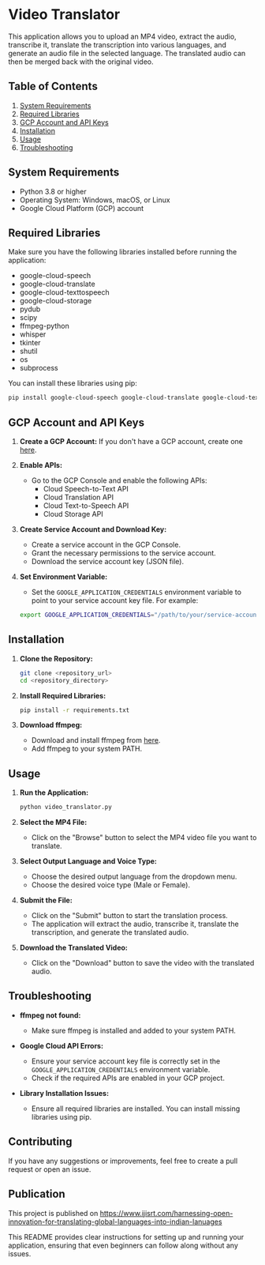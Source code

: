 # Video Translator

This application allows you to upload an MP4 video, extract the audio, transcribe it, translate the transcription into various languages, and generate an audio file in the selected language. The translated audio can then be merged back with the original video. 

## Table of Contents

1. [System Requirements](#system-requirements)
2. [Required Libraries](#required-libraries)
3. [GCP Account and API Keys](#gcp-account-and-api-keys)
4. [Installation](#installation)
5. [Usage](#usage)
6. [Troubleshooting](#troubleshooting)

## System Requirements

- Python 3.8 or higher
- Operating System: Windows, macOS, or Linux
- Google Cloud Platform (GCP) account

## Required Libraries

Make sure you have the following libraries installed before running the application:

- google-cloud-speech
- google-cloud-translate
- google-cloud-texttospeech
- google-cloud-storage
- pydub
- scipy
- ffmpeg-python
- whisper
- tkinter
- shutil
- os
- subprocess

You can install these libraries using pip:

```bash
pip install google-cloud-speech google-cloud-translate google-cloud-texttospeech google-cloud-storage pydub scipy ffmpeg-python whisper
````

## GCP Account and API Keys

1. **Create a GCP Account:** If you don't have a GCP account, create one [here](https://cloud.google.com/).

2. **Enable APIs:**
    - Go to the GCP Console and enable the following APIs:
        - Cloud Speech-to-Text API
        - Cloud Translation API
        - Cloud Text-to-Speech API
        - Cloud Storage API

3. **Create Service Account and Download Key:**
    - Create a service account in the GCP Console.
    - Grant the necessary permissions to the service account.
    - Download the service account key (JSON file).

4. **Set Environment Variable:**
    - Set the `GOOGLE_APPLICATION_CREDENTIALS` environment variable to point to your service account key file. For example:
    
    ```bash
    export GOOGLE_APPLICATION_CREDENTIALS="/path/to/your/service-account-file.json"
    ```

## Installation

1. **Clone the Repository:**

    ```bash
    git clone <repository_url>
    cd <repository_directory>
    ```

2. **Install Required Libraries:**

    ```bash
    pip install -r requirements.txt
    ```

3. **Download ffmpeg:**
    - Download and install ffmpeg from [here](https://ffmpeg.org/download.html).
    - Add ffmpeg to your system PATH.

## Usage

1. **Run the Application:**

    ```bash
    python video_translator.py
    ```

2. **Select the MP4 File:**
    - Click on the "Browse" button to select the MP4 video file you want to translate.

3. **Select Output Language and Voice Type:**
    - Choose the desired output language from the dropdown menu.
    - Choose the desired voice type (Male or Female).

4. **Submit the File:**
    - Click on the "Submit" button to start the translation process.
    - The application will extract the audio, transcribe it, translate the transcription, and generate the translated audio.

5. **Download the Translated Video:**
    - Click on the "Download" button to save the video with the translated audio.

## Troubleshooting

- **ffmpeg not found:**
  - Make sure ffmpeg is installed and added to your system PATH.

- **Google Cloud API Errors:**
  - Ensure your service account key file is correctly set in the `GOOGLE_APPLICATION_CREDENTIALS` environment variable.
  - Check if the required APIs are enabled in your GCP project.

- **Library Installation Issues:**
  - Ensure all required libraries are installed. You can install missing libraries using pip.

## Contributing

If you have any suggestions or improvements, feel free to create a pull request or open an issue.

## Publication

This project is published on https://www.ijisrt.com/harnessing-open-innovation-for-translating-global-languages-into-indian-lanuages



This README provides clear instructions for setting up and running your application, ensuring that even beginners can follow along without any issues.
